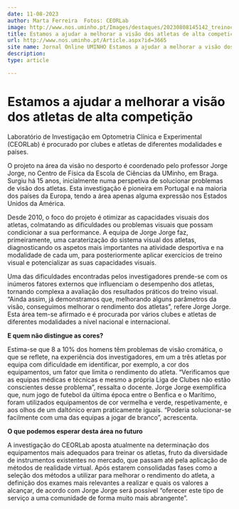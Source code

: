 ```yaml
---
date: 11-08-2023
author: Marta Ferreira  Fotos: CEORLab
image: http://www.nos.uminho.pt/Images/destaques/20230808145142_treinocampo.jpg
title: Estamos a ajudar a melhorar a visão dos atletas de alta competição
url: http://www.nos.uminho.pt/Article.aspx?id=3665
site name: Jornal Online UMINHO Estamos a ajudar a melhorar a visão dos atletas de alta competição
description: 
type: article

---
```

# Estamos a ajudar a melhorar a visão dos atletas de alta competição


  

Laboratório de Investigação em Optometria Clínica e Experimental (CEORLab) é procurado por clubes e atletas de diferentes modalidades e países.

O projeto na área da visão no desporto é coordenado pelo professor Jorge Jorge, no Centro de Física da Escola de Ciências da UMinho, em Braga. Surgiu há 15 anos, inicialmente numa perspetiva de solucionar problemas de visão dos atletas. Esta investigação é pioneira em Portugal e na maioria dos países da Europa, tendo a área apenas alguma expressão nos Estados Unidos da América.

Desde 2010, o foco do projeto é otimizar as capacidades visuais dos atletas, colmatando as dificuldades ou problemas visuais que possam condicionar a sua performance. A equipa de Jorge Jorge faz, primeiramente, uma caraterização do sistema visual dos atletas, diagnosticando os aspetos mais importantes na atividade desportiva e na modalidade de cada um, para posteriormente aplicar exercícios de treino visual e potencializar as suas capacidades visuais.

Uma das dificuldades encontradas pelos investigadores prende-se com os inúmeros fatores externos que influenciam o desempenho dos atletas, tornando complexa a avaliação dos resultados práticos do treino visual. “Ainda assim, já demonstramos que, melhorando alguns parâmetros da visão, conseguimos melhorar o rendimento dos atletas”, refere Jorge Jorge. Esta área tem-se afirmado e é procurada por vários clubes e atletas de diferentes modalidades a nível nacional e internacional.

**E quem não distingue as cores?** 

Estima-se que 8 a 10% dos homens têm problemas de visão cromática, o que se reflete, na experiência dos investigadores, em um a três atletas por equipa com dificuldade em identificar, por exemplo, a cor dos equipamentos, um fator que limita o rendimento do atleta. “Verificamos que as equipas médicas e técnicas e mesmo a própria Liga de Clubes não estão conscientes desse problema”, ressalta o docente. Jorge Jorge exemplifica que, num jogo de futebol da última época entre o Benfica e o Marítimo, foram utilizados equipamentos de cor vermelha e verde, respetivamente, e aos olhos de um daltónico eram praticamente iguais. “Poderia solucionar-se facilmente com uma das equipas a jogar de branco”, acrescenta.

**O que podemos esperar desta área no futuro** 

A investigação do CEORLab aposta atualmente na determinação dos equipamentos mais adequados para treinar os atletas, fruto da diversidade de instrumentos existentes no mercado, que passam até pela aplicação de métodos de realidade virtual. Após estarem consolidadas fases como a seleção dos métodos a utilizar para melhorar o rendimento do atleta, a definição dos exames mais relevantes a realizar e quais os valores a alcançar, de acordo com Jorge Jorge será possível “oferecer este tipo de serviço a uma comunidade de forma muito mais abrangente”.
 

